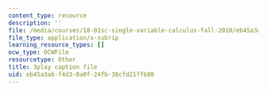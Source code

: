 ```yaml
---
content_type: resource
description: ''
file: /media/courses/18-01sc-single-variable-calculus-fall-2010/eb45a3abf4d30a0f24fb38cfd21ffb88_19x213y_uk4.srt
file_type: application/x-subrip
learning_resource_types: []
ocw_type: OCWFile
resourcetype: Other
title: 3play caption file
uid: eb45a3ab-f4d3-0a0f-24fb-38cfd21ffb88
---
```

